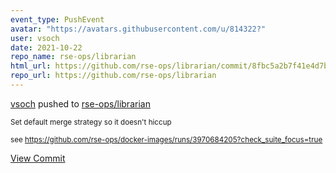 ```yaml
---
event_type: PushEvent
avatar: "https://avatars.githubusercontent.com/u/814322?"
user: vsoch
date: 2021-10-22
repo_name: rse-ops/librarian
html_url: https://github.com/rse-ops/librarian/commit/8fbc5a2b7f41e4d7be92d8672b912df79522193e
repo_url: https://github.com/rse-ops/librarian
---
```


<a href='https://github.com/vsoch' target='_blank'>vsoch</a> pushed to <a href='https://github.com/rse-ops/librarian' target='_blank'>rse-ops/librarian</a>

<small>Set default merge strategy so it doesn't hiccup

see https://github.com/rse-ops/docker-images/runs/3970684205?check_suite_focus=true</small>

<a href='https://github.com/rse-ops/librarian/commit/8fbc5a2b7f41e4d7be92d8672b912df79522193e' target='_blank'>View Commit</a>